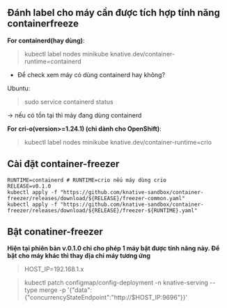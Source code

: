 ## Đánh label cho máy cần được tích hợp tính năng containerfreeze

**For containerd(hay dùng)**:

> kubectl label nodes minikube knative.dev/container-runtime=containerd

- Để check xem máy có dùng containerd hay không?

Ubuntu:

> sudo service containerd status

-> nếu có tồn tại thì máy đang dùng containerd

**For cri-o(version>=1.24.1) (chỉ dành cho OpenShift)**:

> kubectl label nodes minikube knative.dev/container-runtime=crio


## Cài đặt container-freezer

```
RUNTIME=containerd # RUNTIME=crio nếu máy dùng crio
RELEASE=v0.1.0
kubectl apply -f "https://github.com/knative-sandbox/container-freezer/releases/download/${RELEASE}/freezer-common.yaml"
kubectl apply -f "https://github.com/knative-sandbox/container-freezer/releases/download/${RELEASE}/freezer-${RUNTIME}.yaml"
```

## Bật conatiner-freezer

**Hiện tại phiên bản v.0.1.0 chỉ cho phép 1 máy bật được tính năng này. Để bật cho máy khác thì thay địa chỉ máy tương ứng**

> HOST_IP=192.168.1.x

> kubectl patch configmap/config-deployment -n knative-serving --type merge -p '{"data":{"concurrencyStateEndpoint":"http://$HOST_IP:9696"}}'
